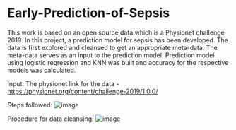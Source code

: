# Early-Prediction-of-Sepsis
 This work is based on an open source data which is a Physionet chalIenge 2019. In this project, a prediction model for sepsis has been developed. The data is first explored and cleansed to get an appropriate meta-data. The meta-data serves as an input to the prediction model. Prediction model using logistic regression and KNN was built and accuracy for the respective models was calculated. 

Input:
The physionet link for the data - https://physionet.org/content/challenge-2019/1.0.0/

Steps followed:
![image](https://user-images.githubusercontent.com/63999177/179417728-47db30a2-eb8e-428f-ba2f-8a17addfeb09.png)

Procedure for data cleansing:
![image](https://user-images.githubusercontent.com/63999177/179417786-82830e96-da68-4858-9306-a0e7a534def3.png)

